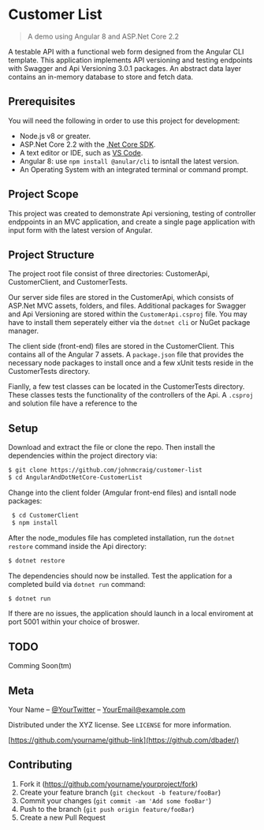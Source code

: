 # Customer List
> A demo using Angular 8 and ASP.Net Core 2.2 

A testable API with a functional web form designed from the Angular CLI template. This application implements API versioning and testing endpoints with Swagger and Api Versioning 3.0.1 packages. An abstract data layer contains an in-memory database to store and fetch data.

## Prerequisites
You will need the following in order to use this project for development:
- Node.js v8 or greater.
- ASP.Net Core 2.2 with the [.Net Core SDK](https://dotnet.microsoft.com/download).
- A text editor or IDE, such as [VS Code](https://code.visualstudio.com/).
- Angular 8: use `npm install @anular/cli` to isntall the latest version.
- An Operating System with an integrated terminal or command prompt.

## Project Scope
This project was created to demonstrate Api versioning, testing of controller endppoints in an MVC application, and create a single page application with input form with the latest version of Angular.

## Project Structure
The project root file consist of three directories: CustomerApi, CustomerClient, and CustomerTests. 

Our server side files are stored in the CustomerApi, which consists of ASP.Net MVC assets, folders, and files. Additional packages for Swagger and Api Versioning are stored within the `CustomerApi.csproj` file. You may have to install them seperately either via the `dotnet cli` or NuGet package manager.

The client side (front-end) files are stored in the CustomerClient. This contains all of the Angular 7 assets. A `package.json` file that provides the necessary node packages to install once and a few xUnit tests reside in the CustomerTests directory.

Fianlly, a few test classes can be located in the CustomerTests directory. These classes tests the functionality of the controllers of the Api. A `.csproj` and solution file have a reference to the 

## Setup
Download and extract the file or clone the repo. Then install the dependencies within the project directory via:
 ```sh
 $ git clone https://github.com/johnmcraig/customer-list
 $ cd AngularAndDotNetCore-CustomerList
```
Change into the client folder (Amgular front-end files) and isntall node packages:
```sh
 $ cd CustomerClient
 $ npm install
```
After the node_modules file has completed installation, run the `dotnet restore` command inside the Api directory:
```sh
$ dotnet restore
```
The dependencies should now be installed. Test the application for a completed build via `dotnet run` command:
```sh
$ dotnet run
```
If there are no issues, the application should launch in a local enviroment at port 5001 within your choice of broswer. 

## TODO
Comming Soon(tm)
## Meta

Your Name – [@YourTwitter](https://twitter.com/dbader_org) – YourEmail@example.com

Distributed under the XYZ license. See ``LICENSE`` for more information.

[https://github.com/yourname/github-link](https://github.com/dbader/)

## Contributing

1. Fork it (<https://github.com/yourname/yourproject/fork>)
2. Create your feature branch (`git checkout -b feature/fooBar`)
3. Commit your changes (`git commit -am 'Add some fooBar'`)
4. Push to the branch (`git push origin feature/fooBar`)
5. Create a new Pull Request
